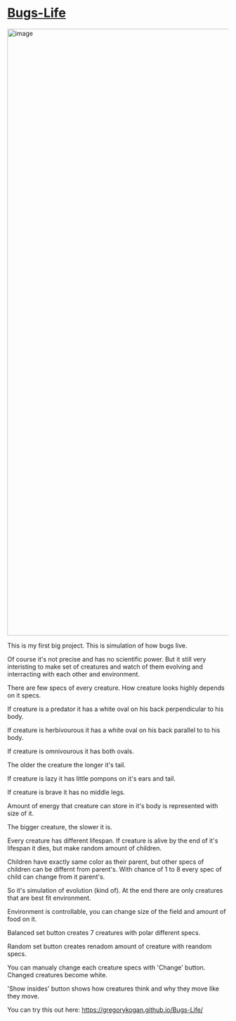 # [Bugs-Life](https://gregorykogan.github.io/Bugs-Life/)

<img width="1378" alt="image" src="https://github.com/GregoryKogan/Bugs-Life/assets/60318411/bf926251-2b37-4695-89d3-afcc92a6bbb8">

This is my first big project.
This is simulation of how bugs live.

Of course it's not precise and has no scientific power.
But it still very interisting to make set of creatures and watch of them evolving and interracting with each other
and environment.

There are few specs of every creature. How creature looks highly depends on it specs.

If creature is a predator it has a white oval on his back perpendicular to his body.

If creature is herbivourous it has a white oval on his back parallel to to his body.

If creature is omnivourous it has both ovals.

The older the creature the longer it's tail.

If creature is lazy it has little pompons on it's ears and tail.

If creature is brave it has no middle legs.

Amount of energy that creature can store in it's body is represented with size of it.

The bigger creature, the slower it is.

Every creature has different lifespan. If creature is alive by the end of it's lifespan
it dies, but make random amount of children.

Children have exactly same color as their parent, but other specs of children can be differnt from parent's.
With chance of 1 to 8 every spec of child can change from it parent's.

So it's simulation of evolution (kind of). At the end there are only creatures that are best fit environment.

Environment is controllable, you can change size of the field and amount of food on it.

Balanced set button creates 7 creatures with polar different specs.

Random set button creates renadom amount of creature with reandom specs.

You can manualy change each creature specs with 'Change' button.
Changed creatures become white.

'Show insides' button shows how creatures think and why they move like they move.

You can try this out here: https://gregorykogan.github.io/Bugs-Life/
